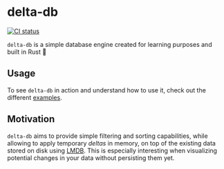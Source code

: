 # delta-db

[![CI status](https://github.com/aleics/delta-db/actions/workflows/ci.yml/badge.svg?branch=main)](https://github.com/aleics/delta-db/actions?query=branch%3Amain)

`delta-db` is a simple database engine created for learning purposes and built in Rust :crab:

## Usage

To see `delta-db` in action and understand how to use it, check out the
different [examples](https://github.com/aleics/delta-db/tree/main/examples).

## Motivation

`delta-db` aims to provide simple filtering and sorting capabilities, while allowing to apply temporary _deltas_ in
memory, on top of the existing data stored on disk
using [LMDB](https://en.wikipedia.org/wiki/Lightning_Memory-Mapped_Database). This is especially interesting when
visualizing potential changes in your data without persisting them yet.
